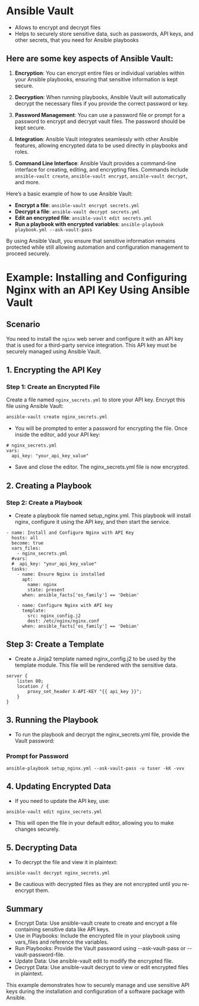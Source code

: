 # Ansible Vault
- Allows to encrypt and decrypt files
- Helps to securely store sensitive data, such as passwords, API keys, and other secrets, that you need for Ansible playbooks

## Here are some key aspects of Ansible Vault:

1. **Encryption**: You can encrypt entire files or individual variables within your Ansible playbooks, ensuring that sensitive information is kept secure.

2. **Decryption**: When running playbooks, Ansible Vault will automatically decrypt the necessary files if you provide the correct password or key.

3. **Password Management**: You can use a password file or prompt for a password to encrypt and decrypt vault files. The password should be kept secure.

4. **Integration**: Ansible Vault integrates seamlessly with other Ansible features, allowing encrypted data to be used directly in playbooks and roles.

5. **Command Line Interface**: Ansible Vault provides a command-line interface for creating, editing, and encrypting files. Commands include `ansible-vault create`, `ansible-vault encrypt`, `ansible-vault decrypt`, and more.

Here’s a basic example of how to use Ansible Vault:

- **Encrypt a file**: `ansible-vault encrypt secrets.yml`
- **Decrypt a file**: `ansible-vault decrypt secrets.yml`
- **Edit an encrypted file**: `ansible-vault edit secrets.yml`
- **Run a playbook with encrypted variables**: `ansible-playbook playbook.yml --ask-vault-pass`

By using Ansible Vault, you ensure that sensitive information remains protected while still allowing automation and configuration management to proceed securely.


# Example: Installing and Configuring Nginx with an API Key Using Ansible Vault

## Scenario

You need to install the `nginx` web server and configure it with an API key that is used for a third-party service integration. This API key must be securely managed using Ansible Vault.

## 1. Encrypting the API Key

### Step 1: Create an Encrypted File

Create a file named `nginx_secrets.yml` to store your API key. Encrypt this file using Ansible Vault:

```sh
ansible-vault create nginx_secrets.yml
```

- You will be prompted to enter a password for encrypting the file. Once inside the editor, add your API key:
```
# nginx_secrets.yml
vars:
  api_key: "your_api_key_value"
```


- Save and close the editor. The nginx_secrets.yml file is now encrypted.

## 2. Creating a Playbook
### Step 2: Create a Playbook
- Create a playbook file named setup_nginx.yml. This playbook will install nginx, configure it using the API key, and then start the service.

```
- name: Install and Configure Nginx with API Key
  hosts: all
  become: true
  vars_files:
    - nginx_secrets.yml
  #vars:
  #  api_key: "your_api_key_value"
  tasks:
    - name: Ensure Nginx is installed
      apt:
        name: nginx
        state: present
      when: ansible_facts['os_family'] == 'Debian'

    - name: Configure Nginx with API key
      template:
        src: nginx_config.j2
        dest: /etc/nginx/nginx.conf
      when: ansible_facts['os_family'] == 'Debian'
```

## Step 3: Create a Template
- Create a Jinja2 template named nginx_config.j2 to be used by the template module. This file will be rendered with the sensitive data.
```
server {
    listen 80;
    location / {
        proxy_set_header X-API-KEY "{{ api_key }}";
    }
}
```

## 3. Running the Playbook
- To run the playbook and decrypt the nginx_secrets.yml file, provide the Vault password:
### Prompt for Password
```
ansible-playbook setup_nginx.yml --ask-vault-pass -u tuser -kK -vvv
```

## 4. Updating Encrypted Data
- If you need to update the API key, use:
```
ansible-vault edit nginx_secrets.yml
```

- This will open the file in your default editor, allowing you to make changes securely.

## 5. Decrypting Data
- To decrypt the file and view it in plaintext:
```
ansible-vault decrypt nginx_secrets.yml
```

- Be cautious with decrypted files as they are not encrypted until you re-encrypt them.

## Summary
 - Encrypt Data: Use ansible-vault create to create and encrypt a file containing sensitive data like API keys.
- Use in Playbooks: Include the encrypted file in your playbook using vars_files and reference the variables.
- Run Playbooks: Provide the Vault password using --ask-vault-pass or --vault-password-file.
- Update Data: Use ansible-vault edit to modify the encrypted file.
- Decrypt Data: Use ansible-vault decrypt to view or edit encrypted files in plaintext.

This example demonstrates how to securely manage and use sensitive API keys during the installation and configuration of a software package with Ansible.